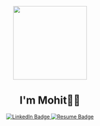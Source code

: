 
<div style="width:100%;height:0;padding-bottom:100%;position:relative;">
<div align = "center" >
<img src="https://media.giphy.com/media/RN8FdaB6T1bkkI5n4I/giphy.gif" width = "200"></img>
</div>
<h1 align = "center">I'm Mohit👋🏼</h1>
<div align="center">
  <a href="https://www.linkedin.com/in/mlohani2/">
    <img src="https://img.shields.io/badge/LinkedIn-blue?style=for-the-badge&logo=linkedin&logoColor=white" alt="LinkedIn Badge"/>
  </a>
  <a href="https://lohani-mohit.github.io/my-site/">
    <img src="https://img.shields.io/badge/Resume-black?style=for-the-badge&logo=indeed&logoColor=white" alt="Resume Badge"/>
  </a>
</div>
